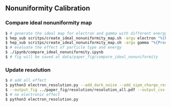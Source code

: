 ## **Nonuniformity Calibration**

### **Compare ideal nonuniformity map**
```bash
$ # generate the ideal map for electron and gamma with different energy
$ hep_sub scritps/create_ideal_nonuniformity_map.sh -argu electron "%{ProcId}" -n 3
$ hep_sub scritps/create_ideal_nonuniformity_map.sh -argu gamma "%{ProcId}" -n 3
$ # evaluate the effect of particle type and energy
$ ./ipynb/compare_ideal_nonuniformity.ipynb
$ # fig will be saved at data/paper_fig/compare_ideal_nonuniformity
```

### **Update resolution**
```bash
$ # add all effect
$ python3 electron_resolution.py --add_dark_noise --add_sipm_charge_resoluton --add_cross_talk \
$ --output_fig ../paper_fig/resolution/resolution_all.pdf --output_csv ../paper_fig/resolution/resolution_all.csv
$ # no electronic effect
$ python3 electron_resolution.py
```